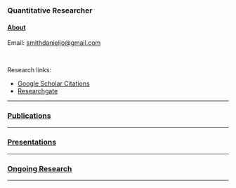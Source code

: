 ### Quantitative Researcher

#### [About](https://smithdj.github.io/about)

Email: [smithdanieljo@gmail.com](mailto:smithdanieljo@gmail.com)

<br />

Research links:
  * [Google Scholar Citations](https://scholar.google.com/citations?user=d8PodEsAAAAJ&hl=en "Google Scholar Citations")
  * [Researchgate](https://www.researchgate.net/profile/Daniel_Smith45 "Researchgate")
 
---

### [Publications](/publications "Link to publications")
    
---

### [Presentations](/presentations "Link to presentations")

---

### [Ongoing Research](/ongoing "Link to ongoing research")
---
